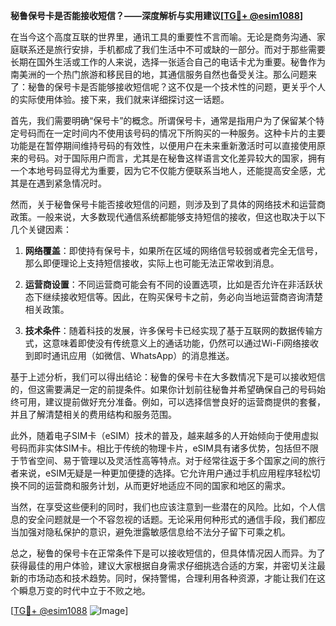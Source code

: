 **秘鲁保号卡是否能接收短信？——深度解析与实用建议[[TG💪+ @esim1088](https://t.me/s/esim1088)]**

在当今这个高度互联的世界里，通讯工具的重要性不言而喻。无论是商务沟通、家庭联系还是旅行安排，手机都成了我们生活中不可或缺的一部分。而对于那些需要长期在国外生活或工作的人来说，选择一张适合自己的电话卡尤为重要。秘鲁作为南美洲的一个热门旅游和移民目的地，其通信服务自然也备受关注。那么问题来了：秘鲁的保号卡是否能够接收短信呢？这不仅是一个技术性的问题，更关乎个人的实际使用体验。接下来，我们就来详细探讨这一话题。

首先，我们需要明确“保号卡”的概念。所谓保号卡，通常是指用户为了保留某个特定号码而在一定时间内不使用该号码的情况下所购买的一种服务。这种卡片的主要功能是在暂停期间维持号码的有效性，以便用户在未来重新激活时可以直接使用原来的号码。对于国际用户而言，尤其是在秘鲁这样语言文化差异较大的国家，拥有一个本地号码显得尤为重要，因为它不仅能方便联系当地人，还能提高安全感，尤其是在遇到紧急情况时。

然而，关于秘鲁保号卡能否接收短信的问题，则涉及到了具体的网络技术和运营商政策。一般来说，大多数现代通信系统都能够支持短信的接收，但这也取决于以下几个关键因素：

1. **网络覆盖**：即使持有保号卡，如果所在区域的网络信号较弱或者完全无信号，那么即便理论上支持短信接收，实际上也可能无法正常收到消息。
   
2. **运营商设置**：不同运营商可能会有不同的设置选项，比如是否允许在非活跃状态下继续接收短信等。因此，在购买保号卡之前，务必向当地运营商咨询清楚相关政策。

3. **技术条件**：随着科技的发展，许多保号卡已经实现了基于互联网的数据传输方式，这意味着即使没有传统意义上的通话功能，仍然可以通过Wi-Fi网络接收到即时通讯应用（如微信、WhatsApp）的消息推送。

基于上述分析，我们可以得出结论：秘鲁的保号卡在大多数情况下是可以接收短信的，但这需要满足一定的前提条件。如果你计划前往秘鲁并希望确保自己的号码始终可用，建议提前做好充分准备。例如，可以选择信誉良好的运营商提供的套餐，并且了解清楚相关的费用结构和服务范围。

此外，随着电子SIM卡（eSIM）技术的普及，越来越多的人开始倾向于使用虚拟号码而非实体SIM卡。相比于传统的物理卡片，eSIM具有诸多优势，包括但不限于节省空间、易于管理以及灵活性高等特点。对于经常往返于多个国家之间的旅行者来说，eSIM无疑是一种更加便捷的选择。它允许用户通过手机应用程序轻松切换不同的运营商和服务计划，从而更好地适应不同的国家和地区的需求。

当然，在享受这些便利的同时，我们也应该注意到一些潜在的风险。比如，个人信息的安全问题就是一个不容忽视的话题。无论采用何种形式的通信手段，我们都应当加强对隐私保护的意识，避免泄露敏感信息给不法分子留下可乘之机。

总之，秘鲁的保号卡在正常条件下是可以接收短信的，但具体情况因人而异。为了获得最佳的用户体验，建议大家根据自身需求仔细挑选合适的方案，并密切关注最新的市场动态和技术趋势。同时，保持警惕，合理利用各种资源，才能让我们在这个瞬息万变的时代中立于不败之地。

[[TG💪+ @esim1088](https://t.me/s/esim1088) ![Image](https://i.postimg.cc/4NQfJmqS/Snipaste-2025-05-13-00-14-12.png)]